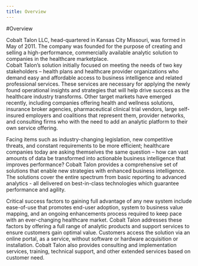 ```yaml
---
title: Overview
---
```

#Overview

Cobalt Talon LLC, head-quartered in Kansas City Missouri, was formed in May of 2011.  The company was founded for the purpose of creating and selling a high-performance, commercially available analytic solution to companies in the healthcare marketplace.  
Cobalt Talon’s solution initially focused on meeting the needs of two key stakeholders – health plans and healthcare provider organizations who demand easy and affordable access to business intelligence and related professional services.  These services are necessary for applying the newly found operational insights and strategies that will help drive success as the healthcare industry transforms.  Other target markets have emerged recently, including companies offering health and wellness solutions, insurance broker agencies, pharmaceutical clinical trial vendors, large self-insured employers and coalitions that represent them, provider networks, and consulting firms who with the need to add an analytic platform to their own service offering.  

Facing items such as industry-changing legislation, new competitive threats, and constant requirements to be more efficient; healthcare companies today are asking themselves the same question – how can vast amounts of data be transformed into actionable business intelligence that improves performance?  Cobalt Talon provides a comprehensive set of solutions that enable new strategies with enhanced business intelligence. The solutions cover the entire spectrum from basic reporting to advanced analytics - all delivered on best-in-class technologies which guarantee performance and agility. 

Critical success factors to gaining full advantage of any new system include ease-of-use that promotes end-user adoption, system to business value mapping, and an ongoing enhancements process required to keep pace with an ever-changing healthcare market.  Cobalt Talon addresses these factors by offering a full range of analytic products and support services to ensure customers gain optimal value. Customers access the solution via an online portal, as a service, without software or hardware acquisition or installation.  Cobalt Talon also provides consulting and implementation services, training, technical support, and other extended services based on customer need.

